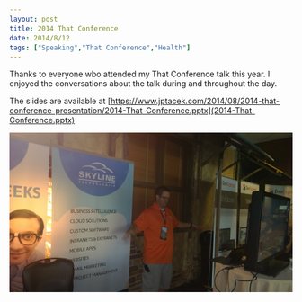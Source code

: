 ```yaml
---
layout: post
title: 2014 That Conference
date: 2014/8/12
tags: ["Speaking","That Conference","Health"]
---
```


Thanks to everyone wbo attended my That Conference talk this year. I enjoyed the conversations about the talk during and
throughout the day.

The slides are available at [https://www.jptacek.com/2014/08/2014-that-conference-presentation/2014-That-Conference.pptx](2014-That-Conference.pptx)

![Clark Sell playing flappy bird](ThatConf.jpg)
